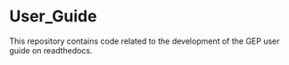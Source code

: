 # User_Guide
This repository contains code related to the development of the GEP user guide on readthedocs. 
